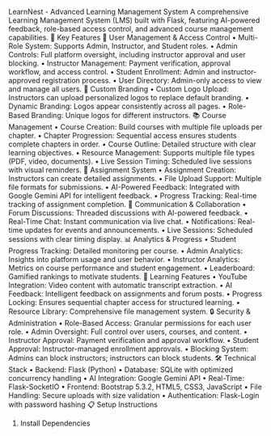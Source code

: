 LearnNest - Advanced Learning Management System
A comprehensive Learning Management System (LMS) built with Flask, featuring AI-powered feedback, role-based access control, and advanced course management capabilities.
🚀 Key Features
👥 User Management & Access Control
•  Multi-Role System: Supports Admin, Instructor, and Student roles.
•  Admin Controls: Full platform oversight, including instructor approval and user blocking.
•  Instructor Management: Payment verification, approval workflow, and access control.
•  Student Enrollment: Admin and instructor-approved registration process.
•  User Directory: Admin-only access to view and manage all users.
🎨 Custom Branding
•  Custom Logo Upload: Instructors can upload personalized logos to replace default branding.
•  Dynamic Branding: Logos appear consistently across all pages.
•  Role-Based Branding: Unique logos for different instructors.
📚 Course Management
•  Course Creation: Build courses with multiple file uploads per chapter.
•  Chapter Progression: Sequential access ensures students complete chapters in order.
•  Course Outline: Detailed structure with clear learning objectives.
•  Resource Management: Supports multiple file types (PDF, video, documents).
•  Live Session Timing: Scheduled live sessions with visual reminders.
📝 Assignment System
•  Assignment Creation: Instructors can create detailed assignments.
•  File Upload Support: Multiple file formats for submissions.
•  AI-Powered Feedback: Integrated with Google Gemini API for intelligent feedback.
•  Progress Tracking: Real-time tracking of assignment completion.
💬 Communication & Collaboration
•  Forum Discussions: Threaded discussions with AI-powered feedback.
•  Real-Time Chat: Instant communication via live chat.
•  Notifications: Real-time updates for events and announcements.
•  Live Sessions: Scheduled sessions with clear timing display.
📊 Analytics & Progress
•  Student Progress Tracking: Detailed monitoring per course.
•  Admin Analytics: Insights into platform usage and user behavior.
•  Instructor Analytics: Metrics on course performance and student engagement.
•  Leaderboard: Gamified rankings to motivate students.
🎯 Learning Features
•  YouTube Integration: Video content with automatic transcript extraction.
•  AI Feedback: Intelligent feedback on assignments and forum posts.
•  Progress Locking: Ensures sequential chapter access for structured learning.
•  Resource Library: Comprehensive file management system.
🔒 Security & Administration
•  Role-Based Access: Granular permissions for each user role.
•  Admin Oversight: Full control over users, courses, and content.
•  Instructor Approval: Payment verification and approval workflow.
•  Student Approval: Instructor-managed enrollment approvals.
•  Blocking System: Admins can block instructors; instructors can block students.
🛠️ Technical Stack
•  Backend: Flask (Python)
•  Database: SQLite with optimized concurrency handling
•  AI Integration: Google Gemini API
•  Real-Time: Flask-SocketIO
•  Frontend: Bootstrap 5.3.2, HTML5, CSS3, JavaScript
•  File Handling: Secure uploads with size validation
•  Authentication: Flask-Login with password hashing
📋 Setup Instructions
1. Install Dependencies
